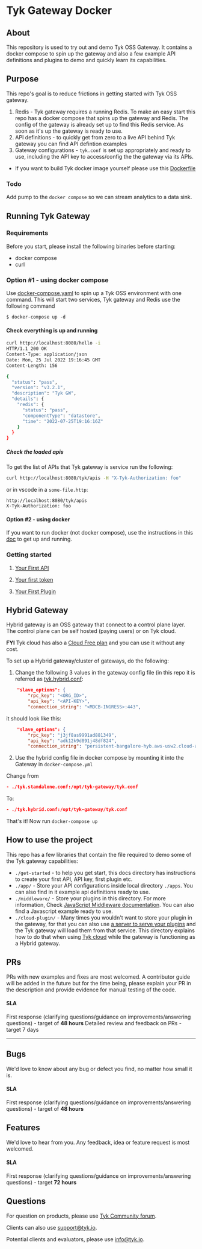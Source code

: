


# Tyk Gateway Docker

## About
This repository is used to try out and demo Tyk OSS Gateway. It contains a docker compose to spin up the gateway and also a few example API definitions and plugins to demo and quickly learn its capabilities.


## Purpose

This repo's goal is to reduce frictions in getting started with Tyk OSS gateway.
1. Redis - Tyk gateway requires a running Redis. To make an easy start this repo has a docker compose that spins up the gateway and Redis. The config of the gateway is already set up to find this Redis service. As soon as it's up the gateway is ready to use.
2. API definitions - to quickly get from zero to a live API behind Tyk gateway you can find API defintion examples
3. Gateway configurations - `tyk.conf` is set up appropriately and ready to use, including the API key to access/config the the gateway via its APIs.

* If you want to build Tyk docker image yourself please use this [Dockerfile](https://github.com/TykTechnologies/tyk/blob/master/ci/Dockerfile.slim)

### Todo

Add pump to the `docker compose` so we can stream analytics to a data sink.



## Running Tyk Gateway

### Requirements

Before you start, please install the following binaries before starting:
- docker compose
- curl

### Option #1 - using docker compose

Use [docker-compose.yaml](./docker-compose.yml) to spin up a Tyk OSS environment with one command. This will start two services, Tyk gateway and Redis use the following command

``` curl
$ docker-compose up -d
```

#### Check everything is up and running

```bash
curl http://localhost:8080/hello -i
HTTP/1.1 200 OK
Content-Type: application/json
Date: Mon, 25 Jul 2022 19:16:45 GMT
Content-Length: 156

{
  "status": "pass",
  "version": "v3.2.1",
  "description": "Tyk GW",
  "details": {
    "redis": {
      "status": "pass",
      "componentType": "datastore",
      "time": "2022-07-25T19:16:16Z"
    }
  }
}

```

##### Check the loaded apis

To get the list of APIs that Tyk gateway is service run the following:

```bash
curl http://localhost:8080/tyk/apis -H "X-Tyk-Authorization: foo"
```

or in vscode in a `some-file.http`: 
```
http://localhost:8080/tyk/apis
X-Tyk-Authorization: foo
```


#### Option #2 - using docker

If you want to run docker (not docker compose), use the instructions in this [doc](get-started/docker-run.md) to get up and running.

### Getting started

1. [Your First API](get-started/your-first-api.md)

2. [Your first token](get-started/your-first-token.md)

3. [Your First Plugin](get-started/your-first-plugin.md)


## Hybrid Gateway

Hybrid gateway is an OSS gateway that connect to a control plane layer. The control plane can be self hosted (paying users) or on Tyk cloud.


**FYI** Tyk cloud has also a [Cloud Free plan](https://tyk.io/docs/tyk-cloud/account-billing/plans/) and you can use it without any cost.

To set up a Hybrid gateway/cluster of gateways, do the following:

1. Change the following 3 values in the gateway config file (in this repo it is referred as [tyk.hybrid.conf](./tyk.hybrid.conf):
```json
    "slave_options": {
        "rpc_key": "<ORG_ID>",
        "api_key": "<API-KEY>",
        "connection_string": "<MDCB-INGRESS>:443",
```

it should look like this:

```json
    "slave_options": {
        "rpc_key": "j3jf8as9991ad881349",
        "api_key": "adk12k9d891j48df824",
        "connection_string": "persistent-bangalore-hyb.aws-usw2.cloud-ara.tyk.io:443",
```

2. Use the hybrid config file in docker compose by mounting it into the Gateway in `docker-compose.yml`

Change from
```json
- ./tyk.standalone.conf:/opt/tyk-gateway/tyk.conf
```

To:
```json
- ./tyk.hybrid.conf:/opt/tyk-gateway/tyk.conf
```

That's it!  Now run `docker-compose up`


## How to use the project

This repo has a few libraries that contain the file required to demo some of the Tyk gateway capabilities:
- `./get-started` - to help you get start, this docs directory has instructions to create your first API, API key, first plugin etc.
- `./app/` - Store your API configurations inside local directory `./apps`. You can also find in it example api definitions ready to use.
- `./middleware/` - Store your plugins in this directory. For more information, Check [JavaScript Middleware documentation](https://tyk.io/docs/plugins/supported-languages/javascript-middleware/install-middleware/tyk-ce/). You can also find a Javascript example ready to use.
- `./cloud-plugin/` - Many times you wouldn't want to store your plugin in the gateway, for that you can also use [a server to serve your plugins](https://tyk.io/docs/plugins/how-to-serve-plugins/plugin-bundles/) and the Tyk gateway will load them from that service. This directory explains how to do that when using [Tyk cloud](https://tyk.io/docs/tyk-cloud/configuration-options/using-plugins/uploading-bundle/#how-do-i-upload-my-bundle-file-to-my-amazon-s3-bucket) while the gateway is functioning as a Hybrid gateway.



## PRs
PRs with new examples and fixes are most welcomed.
A contributor guide will be added in the future but for the time being, please explain your PR in the description and provide evidence for manual testing of the code.

#### SLA
First response (clarifying questions/guidance on improvements/answering questions) - target of **48 hours**
Detailed review and feedback on PRs - target 7 days

----
## Bugs

We'd love to know about any bug or defect you find, no matter how small it is.

#### SLA
First response (clarifying questions/guidance on improvements/answering questions) - target of **48 hours**


## Features

We'd love to hear from you. Any feedback, idea or feature request is most welcomed.

#### SLA
First response (clarifying questions/guidance on improvements/answering questions) - target **72 hours**


## Questions
For question on products, please use [Tyk Community forum](https://community.tyk.io/).

Clients can also use support@tyk.io.

Potential clients and evaluators, please use info@tyk.io.
